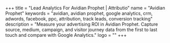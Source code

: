 +++
title = "Lead Analytics For Avidian Prophet | Attributio"
name = "Avidian Prophet"
keywords = "avidian, avidian prophet, google analytics, crm, adwords, facebook, ppc, attribution, track leads, conversion tracking"
description = "Measure your advertising ROI in Avidian Prophet. Capture source, medium, campaign, and visitor journey data from the first to last touch and compare with Google Analytics."
logo = ""
+++
